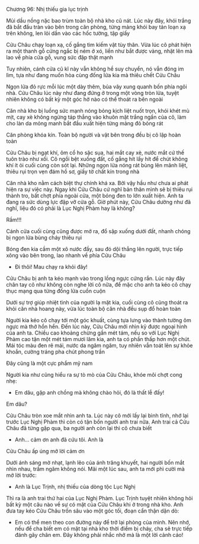 




Chương 96: Nhị thiếu gia lục trịnh

Mùi dầu nồng nặc bao trùm toàn bộ nhà kho cũ nát. Lúc này đây, khói trắng đã bắt đầu tràn vào bên trong căn phòng, từng mảng khói bay tản loạn xạ trên không, len lỏi dần vào các hốc tường, tập giấy

Cửu Châu chạy loạn xạ, cố gắng tìm kiếm vật tùy thân. Vừa lúc cô phát hiện ra một thanh gỗ cứng ngắc bị ném ở xó, liền như bắt được vàng, nhặt lên mà lao về phía cửa gỗ, vung sức đập thật mạnh

Tuy nhiên, cánh cửa cũ kĩ này vẫn không hề suy chuyển, nó vẫn đóng im lìm, tựa như đang muốn hòa cùng đống lửa kia mà thiêu chết Cửu Châu

Ngọn lửa đỏ rực mỗi lúc một dày thêm, bủa vây xung quanh bốn phía ngôi nhà. Cửu Châu lúc này như đang đứng ở trong một vòng tròn lửa, tuyệt nhiên không có bất kỳ một góc hở nào có thể thoát ra bên ngoài

Căn nhà kho bị luồng sức mạnh nóng bỏng kịch liệt nuốt trọn, khói khét mù mịt, cay xè không ngừng táp thẳng vào khuôn mặt trắng ngần của cô, làm cho làn da mỏng manh bắt đầu xuất hiện từng mảng đỏ bỏng rát


Căn phòng khóa kín. Toàn bộ người và vật bên trong đều bị cô lập hoàn toàn

Cửu Châu bị ngạt khí, ôm cổ ho sặc sụa, hai mắt cay xè, nước mắt cứ thế tuôn trào như xối. Cô ngồi bệt xuống đất, cố gắng hít lấy hít để chút không khí ít ỏi cuối cùng còn sót lại. Những ngọn lửa nóng rát bùng lên mãnh liệt, thiêu rụi trọn vẹn đám hồ sơ, giấy tờ chất kín trong nhà

Căn nhà kho nằm cách biệt thự chính khá xa. Bởi vậy hầu như chưa ai phát hiện ra sự việc này. Ngay khi Cửu Châu cứ nghĩ bản thân mình sẽ bị thiêu rụi thành tro, bất chợt phía ngoài cửa, một bóng đen to lớn xuất hiện. Anh ta đang ra sức dùng lực đập vỡ cửa gỗ. Giờ phút này, Cửu Châu dường như đã nghĩ, liệu đó có phải là Lục Nghị Phàm hay là không?

Rầm!!!

Cánh cửa cuối cùng cũng được mở ra, đổ sập xuống dưới đất, nhanh chóng bị ngọn lửa bùng cháy thiêu rụi

Bóng đen kia cầm một xô nước đầy, sau đó dội thẳng lên người, trực tiếp xông vào bên trong, lao nhanh về phía Cửu Châu

- Đi thôi! Mau chạy ra khỏi đây!

Cửu Châu bị anh ta kéo mạnh vào trong lồng ngực cứng rắn. Lúc này đây chân tay cô như không còn nghe lời cô nữa, để mặc cho anh ta kéo cô chạy thục mạng qua từng đống lửa cuồn cuộn


Dưới sự trợ giúp nhiệt tình của người lạ mặt kia, cuối cùng cô cũng thoát ra khỏi căn nhà hoang này, vừa lúc toàn bộ căn nhà đều sụp đổ hoàn toàn

Người kia kéo cô chạy tới một góc khuất, cùng tựa lưng vào thành tường ôm ngực mà thở hổn hển. Đến lúc này, Cửu Châu mới nhìn kỹ được ngoại hình của anh ta. Chiều cao khoảng chừng gần mét tám, nếu so với Lục Nghị Phàm cao tận một mét tám mươi lăm kia, anh ta có phần thấp hơn một chút. Mái tóc màu đen rẽ mái, nước da ngăm ngăm, tuy nhiên vẫn toát lên sự khỏe khoắn, cường tráng pha chút phong trần

Đây cũng là một cực phẩm mỹ nam

Người kia như cũng hiểu ra sự tò mò của Cửu Châu, khóe môi chợt cong nhẹ:

- Em dâu, gặp anh chồng mà không chào hỏi, đó là thất lễ đấy!

Em dâu?

Cửu Châu tròn xoe mắt nhìn anh ta. Lúc này cô mới lấy lại bình tĩnh, nhớ lại trước Lục Nghị Phàm thì còn có tận bốn người anh trai nữa. Anh trai cả Cửu Châu đã từng gặp qua, ba người anh còn lại thì cô chưa biết

- Anh... cảm ơn anh đã cứu tôi. Anh là

Cửu Châu ấp úng mở lời cảm ơn

Dưới ánh sáng mờ nhạt, lạnh lẽo của ánh trăng khuyết, hai người bốn mắt nhìn nhau, trầm ngâm không nói. Mãi một lúc sau, anh ta mới phì cười mà mở lời trước:

- Anh là Lục Trịnh, nhị thiếu của dòng tộc Lục Nghị

Thì ra là anh trai thứ hai của Lục Nghị Phàm. Lục Trịnh tuyệt nhiên không hỏi bất kỳ một câu nào về sự có mặt của Cửu Châu khi ở trong nhà kho. Anh đưa tay kéo Cửu Châu trốn sâu vào một góc tối, đoạn cẩn thận dặn dò:

- Em có thể men theo con đường này để trở lại phòng của mình. Nên nhớ, nếu để cha biết em có mặt tại nhà kho thời điểm bị cháy, cha sẽ trực tiếp đánh gãy chân em. Đây không phải nhắc nhở mà là một lời cảnh cáo!




